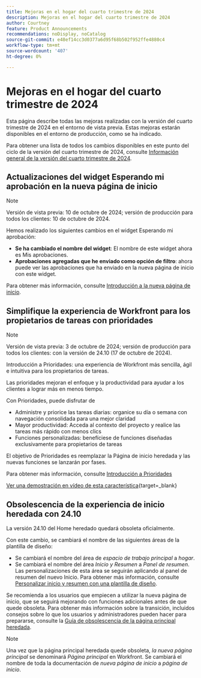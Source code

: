 ```yaml
---
title: Mejoras en el hogar del cuarto trimestre de 2024
description: Mejoras en el hogar del cuarto trimestre de 2024
author: Courtney
feature: Product Announcements
recommendations: noDisplay, noCatalog
source-git-commit: e48ef14cc3d0377a6d95f68b502f952ffe4880c4
workflow-type: tm+mt
source-wordcount: '407'
ht-degree: 0%

---
```


# Mejoras en el hogar del cuarto trimestre de 2024

Esta página describe todas las mejoras realizadas con la versión del cuarto trimestre de 2024 en el entorno de vista previa. Estas mejoras estarán disponibles en el entorno de producción, como se ha indicado.

Para obtener una lista de todos los cambios disponibles en este punto del ciclo de la versión del cuarto trimestre de 2024, consulte [Información general de la versión del cuarto trimestre de 2024](/help/quicksilver/product-announcements/product-releases/24-q4-release-activity/24-q4-release-overview.md).

## Actualizaciones del widget Esperando mi aprobación en la nueva página de inicio

>[!NOTE]
>
>Versión de vista previa: 10 de octubre de 2024; versión de producción para todos los clientes: 10 de octubre de 2024.

Hemos realizado los siguientes cambios en el widget Esperando mi aprobación:

* **Se ha cambiado el nombre del widget**: El nombre de este widget ahora es Mis aprobaciones.
* **Aprobaciones agregadas que he enviado como opción de filtro**: ahora puede ver las aprobaciones que ha enviado en la nueva página de inicio con este widget.

Para obtener más información, consulte [Introducción a la nueva página de inicio](/help/quicksilver/workfront-basics/using-home/new-home/get-started-with-new-home.md).

## Simplifique la experiencia de Workfront para los propietarios de tareas con prioridades

>[!NOTE]
>
>Versión de vista previa: 3 de octubre de 2024; versión de producción para todos los clientes: con la versión de 24.10 (17 de octubre de 2024).

Introducción a Prioridades: una experiencia de Workfront más sencilla, ágil e intuitiva para los propietarios de tareas.

Las prioridades mejoran el enfoque y la productividad para ayudar a los clientes a lograr más en menos tiempo.

Con Prioridades, puede disfrutar de

* Administre y priorice las tareas diarias: organice su día o semana con navegación consolidada para una mejor claridad
* Mayor productividad: Acceda al contexto del proyecto y realice las tareas más rápido con menos clics
* Funciones personalizadas: benefíciese de funciones diseñadas exclusivamente para propietarios de tareas

El objetivo de Prioridades es reemplazar la Página de inicio heredada y las nuevas funciones se lanzarán por fases.

Para obtener más información, consulte [Introducción a Prioridades](/help/quicksilver/workfront-basics/priorities/get-started-with-priorities.md)

[Ver una demostración en vídeo de esta característica](https://video.tv.adobe.com/v/3434848/){target=_blank}

## Obsolescencia de la experiencia de inicio heredada con 24.10

La versión 24.10 del Home heredado quedará obsoleta oficialmente.

Con este cambio, se cambiará el nombre de las siguientes áreas de la plantilla de diseño:

* Se cambiará el nombre del área de _espacio de trabajo principal_ a _hogar_.
* Se cambiará el nombre del área _Inicio y Resumen_ a _Panel de resumen_. Las personalizaciones de esta área se seguirán aplicando al panel de resumen del nuevo Inicio. Para obtener más información, consulte [Personalizar inicio y resumen con una plantilla de diseño](/help/quicksilver/administration-and-setup/customize-workfront/use-layout-templates/customize-home-summary-layout-template.md).

Se recomienda a los usuarios que empiecen a utilizar la nueva página de inicio, que se seguirá mejorando con funciones adicionales antes de que quede obsoleta. Para obtener más información sobre la transición, incluidos consejos sobre lo que los usuarios y administradores pueden hacer para prepararse, consulte la [Guía de obsolescencia de la página principal heredada](/help/quicksilver/product-announcements/announcements/legacy-home-deprecation.md).

>[!NOTE]
>
>Una vez que la página principal heredada quede obsoleta, _la nueva página principal_ se denominará _Página principal_ en Workfront. Se cambiará el nombre de toda la documentación de _nueva página de inicio_ a _página de inicio_.

